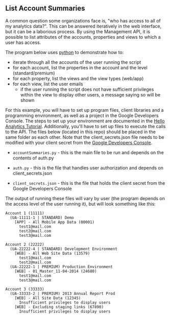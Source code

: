 List Account Summaries
---------

A common question some organizations face is, "who has access to all of my analytics data?". This can be answered iteratively in the web interface, but it can be a laborious process. By using the Management API, it is possible to list attributes of the accounts, properties and views to which a user has access.

The program below uses [python](https://www.python.org/) to demonstrate how to:

- iterate through all the accounts of the user running the script
- for each account, list the properties in the account and the level (standard/premium)
- for each property, list the views and the view types (web/app)
- for each view, list the user emails
  - if the user running the script does not have sufficient privileges within the view to display other users, a message saying so will be shown

For this example, you will have to set up program files, client libraries and a programming environment, as well as a project in the Google Developers Console. The steps to set up your environment are documented in the [Hello Analytics Tutorial](https://developers.google.com/analytics/solutions/articles/hello-analytics-api#environment). Additionally, you'll have to set up files to execute the calls to the API. The files below (located in this repo) should be placed in the same folder as each other. Note that the client_secrets.json file needs to be modified with your client secret from the [Google Developers Console](https://console.developers.google.com/).

- `accountSummaries.py` - this is the main file to be run and depends on the contents of auth.py

- `auth.py` - this is the file that handles user authorization and depends on client_secrets.json

- `client_secrets.json` - this is the file that holds the client secret from the Google Developers Console

The output of running these files will vary by user (the program depends on the access level of the user running it), but will look something like this:

```
Account 1 (11111)
  (UA-11111-1 | STANDARD) Demo
    [APP] - All Mobile App Data (00001)
      test1@mail.com
      test2@mail.com
      test3@mail.com

Account 2 (22222)
  (UA-22222-4 | STANDARD) Development Environment
    [WEB] - All Web Site Data (13579)
      test1@mail.com
      test2@mail.com
  (UA-22222-1 | PREMIUM) Production Environment
    [WEB] - 01_Master_11-04-2014 (24680)
      test1@mail.com
      test3@mail.com

Account 3 (33333)
  (UA-33333-2 | PREMIUM) 2013 Annual Report Prod
    [WEB] - All Site Data (12345)
      Insufficient privileges to display users
    [WEB] - Excluding staging links (67890)
      Insufficient privileges to display users
```